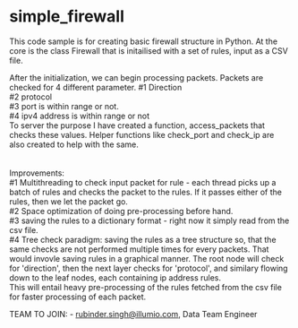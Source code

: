 # simple_firewall

This code sample is for creating basic firewall structure in Python. At the core is the class Firewall that is initailised with 
a set of rules, input as a CSV file.

After the initialization, we can begin processing packets. Packets are checked for 4 different parameter. 
#1 Direction <br>
#2 protocol  <br>
#3 port is within range or not. <br>
#4 ipv4 address is within range or not <br>
To server the purpose I have created a function, access_packets that checks these values. Helper functions like check_port and check_ip are also created to help with the same.
 <br> <br> <br>
Improvements:  <br>
#1 Multithreading to check input packet for rule - each thread picks up a batch of rules and checks the packet to the rules. If it passes either of the rules, then we let the packet go. <br>
#2 Space optimization of doing pre-processing before hand. <br>
#3 saving the rules to a dictionary format - right now it simply read from the csv file. <br>
#4 Tree check paradigm: saving the rules as a tree structure so, that the same checks are not performed multiple times for every packets. That would invovle saving rules in a graphical manner. The root node will check for 'direction', then the next layer checks for 'protocol', and similary flowing down to the leaf nodes, each containing ip address rules.  <br> This will entail heavy pre-processing of the rules fetched from the csv file for faster processing of each packet.




                            


TEAM TO JOIN: -     rubinder.singh@illumio.com, Data Team Engineer

